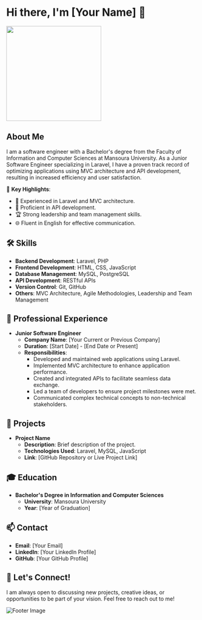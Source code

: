 # Hi there, I'm [Your Name] 👋

<img width="250" src="https://c.tenor.com/qJ5evVs-_uUAAAAC/coding.gif">

## About Me

I am a software engineer with a Bachelor's degree from the Faculty of Information and Computer Sciences at Mansoura University. As a Junior Software Engineer specializing in Laravel, I have a proven track record of optimizing applications using MVC architecture and API development, resulting in increased efficiency and user satisfaction.

🌟 **Key Highlights**:
- 🚀 Experienced in Laravel and MVC architecture.
- 🔗 Proficient in API development.
- 🏆 Strong leadership and team management skills.
- 🌐 Fluent in English for effective communication.

## 🛠️ Skills

- **Backend Development**: Laravel, PHP
- **Frontend Development**: HTML, CSS, JavaScript
- **Database Management**: MySQL, PostgreSQL
- **API Development**: RESTful APIs
- **Version Control**: Git, GitHub
- **Others**: MVC Architecture, Agile Methodologies, Leadership and Team Management

## 💼 Professional Experience

- **Junior Software Engineer**
  - **Company Name**: [Your Current or Previous Company]
  - **Duration**: [Start Date] - [End Date or Present]
  - **Responsibilities**:
    - Developed and maintained web applications using Laravel.
    - Implemented MVC architecture to enhance application performance.
    - Created and integrated APIs to facilitate seamless data exchange.
    - Led a team of developers to ensure project milestones were met.
    - Communicated complex technical concepts to non-technical stakeholders.

## 🚀 Projects

- **Project Name**
  - **Description**: Brief description of the project.
  - **Technologies Used**: Laravel, MySQL, JavaScript
  - **Link**: [GitHub Repository or Live Project Link]

## 🎓 Education

- **Bachelor's Degree in Information and Computer Sciences**
  - **University**: Mansoura University
  - **Year**: [Year of Graduation]

## 📫 Contact

- **Email**: [Your Email]
- **LinkedIn**: [Your LinkedIn Profile]
- **GitHub**: [Your GitHub Profile]

## 🤝 Let's Connect!

I am always open to discussing new projects, creative ideas, or opportunities to be part of your vision. Feel free to reach out to me!

![Footer Image](https://via.placeholder.com/800x200.png?text=Thank+You+for+Visiting)
